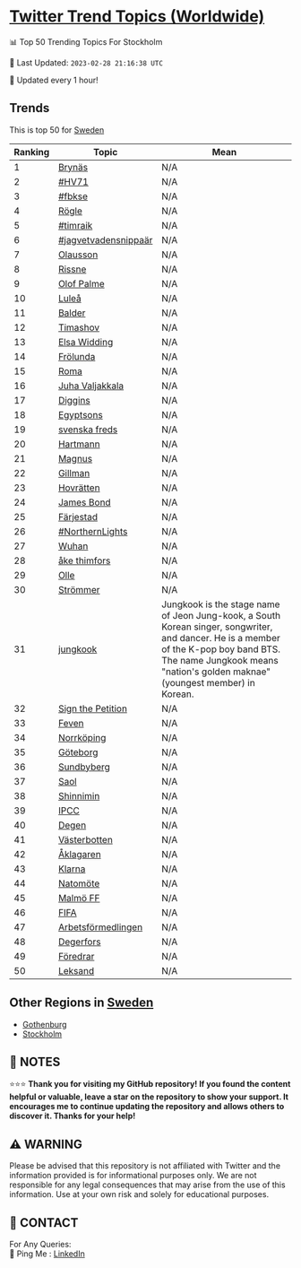 [Twitter Trend Topics (Worldwide)](https://github.com/ErcinDedeoglu/Twitter-Trend-Topics)
==========


📊 Top 50 Trending Topics For Stockholm

📆 Last Updated: `2023-02-28 21:16:38 UTC`

🔧 Updated every 1 hour!


## Trends

This is top 50 for [Sweden](</Sweden>)

| Ranking | Topic | Mean |
| ------- | ------------ | ------------ |
| 1 | [Brynäs](http://twitter.com/search?q=Bryn%c3%a4s) | N/A |
| 2 | [#HV71](http://twitter.com/search?q=%23HV71) | N/A |
| 3 | [#fbkse](http://twitter.com/search?q=%23fbkse) | N/A |
| 4 | [Rögle](http://twitter.com/search?q=R%c3%b6gle) | N/A |
| 5 | [#timraik](http://twitter.com/search?q=%23timraik) | N/A |
| 6 | [#jagvetvadensnippaär](http://twitter.com/search?q=%23jagvetvadensnippa%c3%a4r) | N/A |
| 7 | [Olausson](http://twitter.com/search?q=Olausson) | N/A |
| 8 | [Rissne](http://twitter.com/search?q=Rissne) | N/A |
| 9 | [Olof Palme](http://twitter.com/search?q=Olof+Palme) | N/A |
| 10 | [Luleå](http://twitter.com/search?q=Lule%c3%a5) | N/A |
| 11 | [Balder](http://twitter.com/search?q=Balder) | N/A |
| 12 | [Timashov](http://twitter.com/search?q=Timashov) | N/A |
| 13 | [Elsa Widding](http://twitter.com/search?q=Elsa+Widding) | N/A |
| 14 | [Frölunda](http://twitter.com/search?q=Fr%c3%b6lunda) | N/A |
| 15 | [Roma](http://twitter.com/search?q=Roma) | N/A |
| 16 | [Juha Valjakkala](http://twitter.com/search?q=Juha+Valjakkala) | N/A |
| 17 | [Diggins](http://twitter.com/search?q=Diggins) | N/A |
| 18 | [Egyptsons](http://twitter.com/search?q=Egyptsons) | N/A |
| 19 | [svenska freds](http://twitter.com/search?q=svenska+freds) | N/A |
| 20 | [Hartmann](http://twitter.com/search?q=Hartmann) | N/A |
| 21 | [Magnus](http://twitter.com/search?q=Magnus) | N/A |
| 22 | [Gillman](http://twitter.com/search?q=Gillman) | N/A |
| 23 | [Hovrätten](http://twitter.com/search?q=Hovr%c3%a4tten) | N/A |
| 24 | [James Bond](http://twitter.com/search?q=James+Bond) | N/A |
| 25 | [Färjestad](http://twitter.com/search?q=F%c3%a4rjestad) | N/A |
| 26 | [#NorthernLights](http://twitter.com/search?q=%23NorthernLights) | N/A |
| 27 | [Wuhan](http://twitter.com/search?q=Wuhan) | N/A |
| 28 | [åke thimfors](http://twitter.com/search?q=%c3%a5ke+thimfors) | N/A |
| 29 | [Olle](http://twitter.com/search?q=Olle) | N/A |
| 30 | [Strömmer](http://twitter.com/search?q=Str%c3%b6mmer) | N/A |
| 31 | [jungkook](http://twitter.com/search?q=jungkook) | Jungkook is the stage name of Jeon Jung-kook, a South Korean singer, songwriter, and dancer. He is a member of the K-pop boy band BTS. The name Jungkook means "nation's golden maknae" (youngest member) in Korean. |
| 32 | [Sign the Petition](http://twitter.com/search?q=Sign+the+Petition) | N/A |
| 33 | [Feven](http://twitter.com/search?q=Feven) | N/A |
| 34 | [Norrköping](http://twitter.com/search?q=Norrk%c3%b6ping) | N/A |
| 35 | [Göteborg](http://twitter.com/search?q=G%c3%b6teborg) | N/A |
| 36 | [Sundbyberg](http://twitter.com/search?q=Sundbyberg) | N/A |
| 37 | [Saol](http://twitter.com/search?q=Saol) | N/A |
| 38 | [Shinnimin](http://twitter.com/search?q=Shinnimin) | N/A |
| 39 | [IPCC](http://twitter.com/search?q=IPCC) | N/A |
| 40 | [Degen](http://twitter.com/search?q=Degen) | N/A |
| 41 | [Västerbotten](http://twitter.com/search?q=V%c3%a4sterbotten) | N/A |
| 42 | [Åklagaren](http://twitter.com/search?q=%c3%85klagaren) | N/A |
| 43 | [Klarna](http://twitter.com/search?q=Klarna) | N/A |
| 44 | [Natomöte](http://twitter.com/search?q=Natom%c3%b6te) | N/A |
| 45 | [Malmö FF](http://twitter.com/search?q=Malm%c3%b6+FF) | N/A |
| 46 | [FIFA](http://twitter.com/search?q=FIFA) | N/A |
| 47 | [Arbetsförmedlingen](http://twitter.com/search?q=Arbetsf%c3%b6rmedlingen) | N/A |
| 48 | [Degerfors](http://twitter.com/search?q=Degerfors) | N/A |
| 49 | [Föredrar](http://twitter.com/search?q=F%c3%b6redrar) | N/A |
| 50 | [Leksand](http://twitter.com/search?q=Leksand) | N/A |



## Other Regions in [Sweden](</Sweden>)

* [Gothenburg](</Sweden/Gothenburg.md>)
* [Stockholm](</Sweden/Stockholm.md>)



## 📝 NOTES

⭐⭐⭐ **Thank you for visiting my GitHub repository! If you found the content helpful or valuable, leave a star on the repository to show your support. It encourages me to continue updating the repository and allows others to discover it. Thanks for your help!**


## ⚠️ WARNING

Please be advised that this repository is not affiliated with Twitter and the information provided is for informational purposes only. We are not responsible for any legal consequences that may arise from the use of this information. Use at your own risk and solely for educational purposes.


## 📨 CONTACT

 For Any Queries:  
            🏓 Ping Me : [LinkedIn](https://www.linkedin.com/in/ercindedeoglu/)
